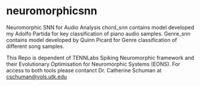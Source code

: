 # neuromorphicsnn
Neuromorphic SNN for Audio Analysis
chord_snn contains model developed my Adolfo Partida for key classification of piano audio samples.
Genre_snn contains model developed by Quinn Picard for Genre classification of different song samples.

This Repo is dependent of TENNLabs Spiking Neuromorphic framework and their Evolutionary Optimisation for Neuromorphic Systems (EONS). For access to both tools please contanct Dr. Catherine Schuman at cschuman@vols.utk.edu
